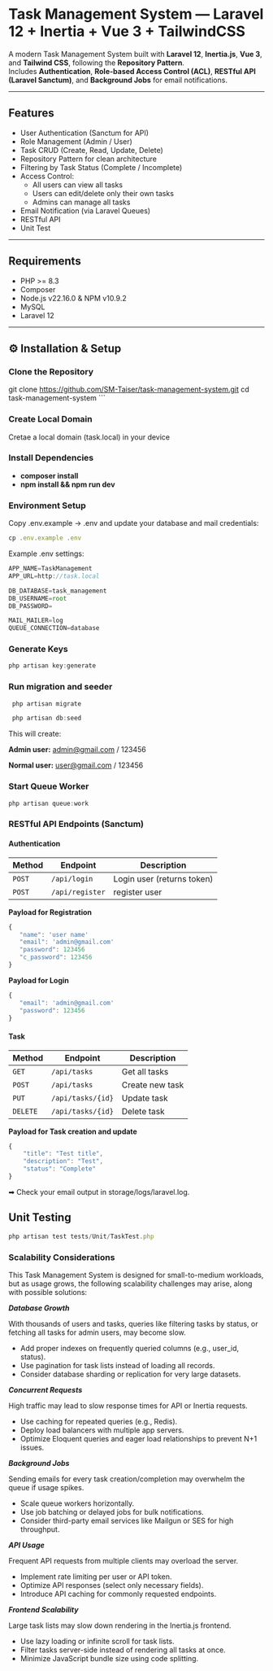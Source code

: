 # Task Management System — Laravel 12 + Inertia + Vue 3 + TailwindCSS

A modern Task Management System built with **Laravel 12**, **Inertia.js**, **Vue 3**, and **Tailwind CSS**, following the **Repository Pattern**.  
Includes **Authentication**, **Role-based Access Control (ACL)**, **RESTful API (Laravel Sanctum)**, and **Background Jobs** for email notifications.

---

## Features

-  User Authentication (Sanctum for API)
- Role Management (Admin / User)
- Task CRUD (Create, Read, Update, Delete)
- Repository Pattern for clean architecture
- Filtering by Task Status (Complete / Incomplete)
- Access Control:
  - All users can view all tasks
  - Users can edit/delete only their own tasks
  - Admins can manage all tasks
- Email Notification (via Laravel Queues)
- RESTful API
- Unit Test

---

## Requirements

- PHP >= 8.3  
- Composer  
- Node.js v22.16.0 & NPM v10.9.2
- MySQL  
- Laravel 12  
---

## ⚙️ Installation & Setup

### Clone the Repository
git clone https://github.com/SM-Taiser/task-management-system.git
cd task-management-system ```

### Create Local Domain
Cretae a local domain (task.local) in your device

### Install Dependencies
- **composer install**
- **npm install && npm run dev**
  
### Environment Setup

Copy .env.example → .env and update your database and mail credentials:

```js
cp .env.example .env
 ```
Example .env settings:
```js
APP_NAME=TaskManagement
APP_URL=http://task.local

DB_DATABASE=task_management
DB_USERNAME=root
DB_PASSWORD=

MAIL_MAILER=log
QUEUE_CONNECTION=database
```
### Generate Keys
```js
php artisan key:generate
```
### Run migration and seeder
```js
 php artisan migrate
```
```js
 php artisan db:seed
```

This will create:

**Admin user:** admin@gmail.com / 123456

**Normal user:** user@gmail.com / 123456

### Start Queue Worker

```js
php artisan queue:work
```

### RESTful API Endpoints (Sanctum)

#### Authentication
| Method | Endpoint      | Description                |
| ------ | ------------- | -------------------------- |
| `POST` | `/api/login`  | Login user (returns token) |
| `POST` | `/api/register` | register user               

**Payload for Registration**
```js
{
   "name": 'user name'
   "email": 'admin@gmail.com'
   "password": 123456
   "c_password": 123456
}
```
**Payload for Login**
```js
{
   "email": 'admin@gmail.com'
   "password": 123456
}
```

#### Task
| Method   | Endpoint          | Description        |
| -------- | ----------------- | ------------------ |
| `GET`    | `/api/tasks`      | Get all tasks      |
| `POST`   | `/api/tasks`      | Create new task    |
| `PUT`    | `/api/tasks/{id}` | Update task        |
| `DELETE` | `/api/tasks/{id}` | Delete task        |

**Payload for Task creation and update**
```js
{
	"title": "Test title",
    "description": "Test",
    "status": "Complete"
}
```

➡ Check your email output in storage/logs/laravel.log.

## Unit Testing

```js
php artisan test tests/Unit/TaskTest.php
```
### Scalability Considerations

This Task Management System is designed for small-to-medium workloads, but as usage grows, the following scalability challenges may arise, along with possible solutions:

***Database Growth***

With thousands of users and tasks, queries like filtering tasks by status, or fetching all tasks for admin users, may become slow.
- Add proper indexes on frequently queried columns (e.g., user_id, status).
- Use pagination for task lists instead of loading all records.
- Consider database sharding or replication for very large datasets.

***Concurrent Requests***

High traffic may lead to slow response times for API or Inertia requests.
- Use caching for repeated queries (e.g., Redis).
- Deploy load balancers with multiple app servers.
- Optimize Eloquent queries and eager load relationships to prevent N+1 issues.

***Background Jobs***
  
Sending emails for every task creation/completion may overwhelm the queue if usage spikes.
- Scale queue workers horizontally.
- Use job batching or delayed jobs for bulk notifications.
- Consider third-party email services like Mailgun or SES for high throughput.

***API Usage***

Frequent API requests from multiple clients may overload the server.
- Implement rate limiting per user or API token.
- Optimize API responses (select only necessary fields).
- Introduce API caching for commonly requested endpoints.

***Frontend Scalability***

Large task lists may slow down rendering in the Inertia.js frontend.
- Use lazy loading or infinite scroll for task lists.
- Filter tasks server-side instead of rendering all tasks at once.
- Minimize JavaScript bundle size using code splitting.
